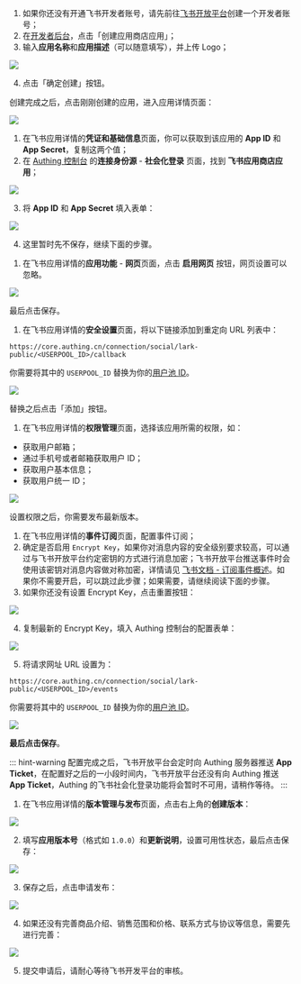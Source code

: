 <IntegrationDetailCard title="创建一个应用商店应用">

1. 如果你还没有开通飞书开发者账号，请先前往[飞书开放平台](https://open.feishu.cn)创建一个开发者账号；
2. 在[开发者后台](https://open.feishu.cn/app)，点击「创建应用商店应用」；
3. 输入**应用名称**和**应用描述**（可以随意填写），并上传 Logo；

![](https://cdn.authing.cn/img/20210318194953.png)

4. 点击「确定创建」按钮。

</IntegrationDetailCard>

<IntegrationDetailCard title="获取应用凭证">

创建完成之后，点击刚刚创建的应用，进入应用详情页面：

![](https://cdn.authing.cn/img/20210319174354.png)

1. 在飞书应用详情的**凭证和基础信息**页面，你可以获取到该应用的 **App ID** 和 **App Secret**，复制这两个值；
2. 在 [Authing 控制台](https://console.authing.cn) 的**连接身份源** - **社会化登录** 页面，找到 **飞书应用商店应用**；

![](https://cdn.authing.cn/img/20210318195111.png)

3. 将 **App ID** 和 **App Secret** 填入表单：

![](https://cdn.authing.cn/img/20210318195153.png)

4. 这里暂时先不保存，继续下面的步骤。

</IntegrationDetailCard>

<IntegrationDetailCard title="启用网页功能">

1. 在飞书应用详情的**应用功能** - **网页**页面，点击 **启用网页** 按钮，网页设置可以忽略。

![](https://cdn.authing.cn/img/20210318190412.png)

最后点击保存。

</IntegrationDetailCard>

<IntegrationDetailCard title="配置重定向 URL">

1. 在飞书应用详情的**安全设置**页面，将以下链接添加到重定向 URL 列表中：

```
https://core.authing.cn/connection/social/lark-public/<USERPOOL_ID>/callback
```

你需要将其中的 `USERPOOL_ID` 替换为你的[用户池 ID](/guides/faqs/get-userpool-id-and-secret.md)。

![](https://cdn.authing.cn/img/20210318192249.png)

替换之后点击「添加」按钮。


</IntegrationDetailCard>


<IntegrationDetailCard title="应用申请权限">

1. 在飞书应用详情的**权限管理**页面，选择该应用所需的权限，如：

- 获取用户邮箱；
- 通过手机号或者邮箱获取用户 ID；
- 获取用户基本信息；
- 获取用户统一 ID；

![](https://cdn.authing.cn/img/20210318201401.png)

设置权限之后，你需要发布最新版本。

</IntegrationDetailCard>

<IntegrationDetailCard title="配置事件订阅">

1. 在飞书应用详情的**事件订阅**页面，配置事件订阅；
2. 确定是否启用 `Encrypt Key`，如果你对消息内容的安全级别要求较高，可以通过与飞书开放平台约定密钥的方式进行消息加密；飞书开放平台推送事件时会使用该密钥对消息内容做对称加密，详情请见 [飞书文档 - 订阅事件概述](https://open.feishu.cn/document/ukTMukTMukTM/uUTNz4SN1MjL1UzM)。如果你不需要开启，可以跳过此步骤；如果需要，请继续阅读下面的步骤。
3. 如果你还没有设置 Encrypt Key，点击重置按钮：

![](https://cdn.authing.cn/img/20210318200433.png)

4. 复制最新的 Encrypt Key，填入 Authing 控制台的配置表单：

![](https://cdn.authing.cn/img/20210318200627.png)

5. 将请求网址 URL 设置为：

```
https://core.authing.cn/connection/social/lark-public/<USERPOOL_ID>/events
```

你需要将其中的 `USERPOOL_ID` 替换为你的[用户池 ID](/guides/faqs/get-userpool-id-and-secret.md)。

![](https://cdn.authing.cn/img/20210319174015.png)

**最后点击保存**。

::: hint-warning
配置完成之后，飞书开放平台会定时向 Authing 服务器推送 **App Ticket**，在配置好之后的一小段时间内，飞书开放平台还没有向 Authing 推送 **App Ticket**，Authing 的飞书社会化登录功能将会暂时不可用，请稍作等待。
:::

</IntegrationDetailCard>

<IntegrationDetailCard title="上架到飞书应用市场">

1. 在飞书应用详情的**版本管理与发布**页面，点击右上角的**创建版本**：

![](https://cdn.authing.cn/img/20210318193400.png)

2. 填写**应用版本号**（格式如 `1.0.0`）和**更新说明**，设置可用性状态，最后点击保存：

![](https://cdn.authing.cn/img/20210319120134.png)

3. 保存之后，点击申请发布：

![](https://cdn.authing.cn/img/20210319120230.png)

4. 如果还没有完善商品介绍、销售范围和价格、联系方式与协议等信息，需要先进行完善：

![](https://cdn.authing.cn/img/20210319120300.png)

5. 提交申请后，请耐心等待飞书开发平台的审核。

</IntegrationDetailCard>
